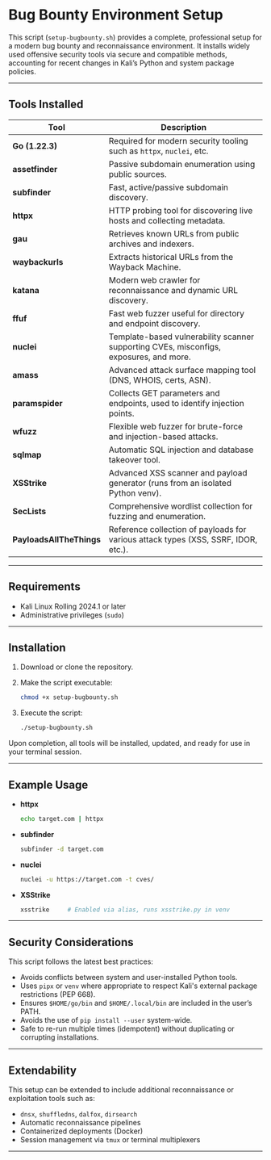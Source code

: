 # Bug Bounty Environment Setup

This script (`setup-bugbounty.sh`) provides a complete, professional setup for a modern bug bounty and reconnaissance environment. It installs widely used offensive security tools via secure and compatible methods, accounting for recent changes in Kali’s Python and system package policies.

---

## Tools Installed

| Tool                    | Description                                                                                   |
|-------------------------|-----------------------------------------------------------------------------------------------|
| **Go (1.22.3)**          | Required for modern security tooling such as `httpx`, `nuclei`, etc.                         |
| **assetfinder**          | Passive subdomain enumeration using public sources.                                          |
| **subfinder**            | Fast, active/passive subdomain discovery.                                                    |
| **httpx**                | HTTP probing tool for discovering live hosts and collecting metadata.                        |
| **gau**                  | Retrieves known URLs from public archives and indexers.                                      |
| **waybackurls**          | Extracts historical URLs from the Wayback Machine.                                           |
| **katana**               | Modern web crawler for reconnaissance and dynamic URL discovery.                            |
| **ffuf**                 | Fast web fuzzer useful for directory and endpoint discovery.                                 |
| **nuclei**               | Template-based vulnerability scanner supporting CVEs, misconfigs, exposures, and more.      |
| **amass**                | Advanced attack surface mapping tool (DNS, WHOIS, certs, ASN).                              |
| **paramspider**          | Collects GET parameters and endpoints, used to identify injection points.                    |
| **wfuzz**                | Flexible web fuzzer for brute-force and injection-based attacks.                             |
| **sqlmap**               | Automatic SQL injection and database takeover tool.                                          |
| **XSStrike**             | Advanced XSS scanner and payload generator (runs from an isolated Python venv).              |
| **SecLists**             | Comprehensive wordlist collection for fuzzing and enumeration.                              |
| **PayloadsAllTheThings** | Reference collection of payloads for various attack types (XSS, SSRF, IDOR, etc.).          |

---

## Requirements

- Kali Linux Rolling 2024.1 or later
- Administrative privileges (`sudo`)

---

## Installation

1. Download or clone the repository.
2. Make the script executable:

   ```bash
   chmod +x setup-bugbounty.sh
   ```

3. Execute the script:

   ```bash
   ./setup-bugbounty.sh
   ```

Upon completion, all tools will be installed, updated, and ready for use in your terminal session.

---


## Example Usage

- **httpx**
  ```bash
  echo target.com | httpx
  ```

- **subfinder**
  ```bash
  subfinder -d target.com
  ```

- **nuclei**
  ```bash
  nuclei -u https://target.com -t cves/
  ```

- **XSStrike**
  ```bash
  xsstrike     # Enabled via alias, runs xsstrike.py in venv
  ```

---

## Security Considerations

This script follows the latest best practices:

- Avoids conflicts between system and user-installed Python tools.
- Uses `pipx` or `venv` where appropriate to respect Kali's external package restrictions (PEP 668).
- Ensures `$HOME/go/bin` and `$HOME/.local/bin` are included in the user’s PATH.
- Avoids the use of `pip install --user` system-wide.
- Safe to re-run multiple times (idempotent) without duplicating or corrupting installations.

---

## Extendability

This setup can be extended to include additional reconnaissance or exploitation tools such as:

- `dnsx`, `shuffledns`, `dalfox`, `dirsearch`
- Automatic reconnaissance pipelines
- Containerized deployments (Docker)
- Session management via `tmux` or terminal multiplexers

---

